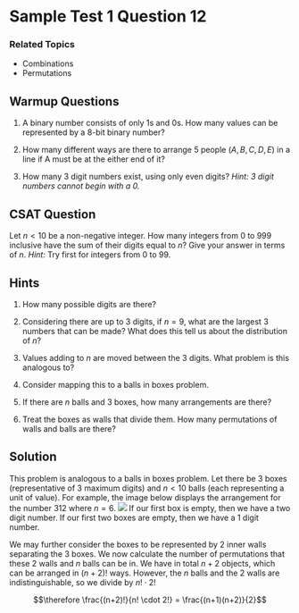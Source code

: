 # Sample Test 1 Question 12

### Related Topics
- Combinations
- Permutations

##  Warmup Questions

1. A binary number consists of only $1$s and $0$s. How many values can be represented by a $8$-bit binary number?

1. How many different ways are there to arrange 5 people $(A,B,C,D,E)$ in a line if A must be at the either end of it?

1. How many $3$ digit numbers exist, using only even digits? 
*Hint: 3 digit numbers cannot begin with a 0.*


## CSAT Question
Let $n < 10$ be a non-negative integer. How many integers from $0$ to $999$ inclusive have the sum of their digits equal to $n$? Give your answer in terms of $n$. 
*Hint:* Try first for integers from $0$ to $99$.

## Hints
1. How many possible digits are there?

1. Considering there are up to $3$ digits, if $n=9$, what are the largest $3$ numbers that can be made? What does this tell us about the distribution of $n$?

1. Values adding to $n$ are moved between the $3$ digits. What problem is this analogous to?

1. Consider mapping this to a balls in boxes problem. 

1. If there are $n$ balls and $3$ boxes, how many arrangements are there?

1. Treat the boxes as walls that divide them. How many permutations of walls and balls are there?

## Solution
This problem is analogous to a balls in boxes problem. Let there be $3$ boxes (representative of 3 maximum digits) and $n < 10$ balls (each representing a unit of value). For example, the image below displays the arrangement for the number 312 where $n=6$.
![](https://imgur.com/ub9yiti.png)
If our first box is empty, then we have a two digit number. If our first two boxes are empty, then we have a 1 digit number.


We may further consider the boxes to be represented by 2 inner walls separating the 3 boxes. We now calculate the number of permutations that these 2 walls and $n$ balls can be in. We have in total $n+2$ objects, which can be arranged in $(n+2)!$ ways. However, the $n$ balls and the 2 walls are indistinguishable, so we divide by $n! \cdot 2!$

$$\therefore \frac{(n+2)!}{n! \cdot 2!} = \frac{(n+1)(n+2)}{2}$$
